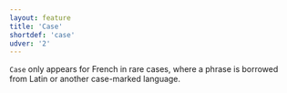 ```yaml
---
layout: feature
title: 'Case'
shortdef: 'case'
udver: '2'
---
```


`Case` only appears for French in rare cases, where a phrase is borrowed from Latin or another case-marked language.
